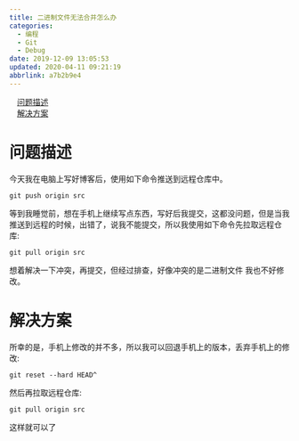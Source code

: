 ```yaml
---
title: 二进制文件无法合并怎么办
categories: 
  - 编程
  - Git
  - Debug
date: 2019-12-09 13:05:53
updated: 2020-04-11 09:21:19
abbrlink: a7b2b9e4
---
```

<div id='my_toc'><a href="/blog/a7b2b9e4/#问题描述" class="header_1">问题描述</a>&nbsp;<br><a href="/blog/a7b2b9e4/#解决方案" class="header_1">解决方案</a>&nbsp;<br></div>
<style>.header_1{margin-left: 1em;}.header_2{margin-left: 2em;}.header_3{margin-left: 3em;}.header_4{margin-left: 4em;}.header_5{margin-left: 5em;}.header_6{margin-left: 6em;}</style>
<!--more-->
<script>if (navigator.platform.search('arm')==-1){document.getElementById('my_toc').style.display = 'none';}var e,p = document.getElementsByTagName('p');while (p.length>0) {e = p[0];e.parentElement.removeChild(e);}</script>

<!--end-->
# 问题描述
今天我在电脑上写好博客后，使用如下命令推送到远程仓库中。
```
git push origin src
```
等到我睡觉前，想在手机上继续写点东西，写好后我提交，这都没问题，但是当我推送到远程的时候，出错了，说我不能提交，所以我使用如下命令先拉取远程仓库:
```shell
git pull origin src
```
想着解决一下冲突，再提交，但经过排查，好像冲突的是二进制文件 我也不好修改。
# 解决方案
所幸的是，手机上修改的并不多，所以我可以回退手机上的版本，丢弃手机上的修改:
```shell
git reset --hard HEAD^
```
然后再拉取远程仓库:
```shell
git pull origin src
```
这样就可以了
